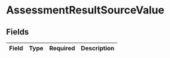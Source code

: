 # AssessmentResultSourceValue


## Fields

| Field       | Type        | Required    | Description |
| ----------- | ----------- | ----------- | ----------- |